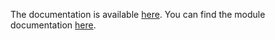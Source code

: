 The documentation is available [here](https://enexa.eu/documentation). You can find the module documentation [here](https://enexa.eu/documentation/modules_overview.html#tentris-module).
